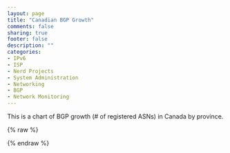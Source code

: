```yaml
---
layout: page
title: "Canadian BGP Growth"
comments: false
sharing: true
footer: false
description: ""
categories:
- IPv6
- ISP
- Nerd Projects
- System Administration
- Networking
- BGP
- Network Monitoring
---
```

This is a chart of BGP growth (# of registered ASNs) in Canada by province.

{% raw %}
<script src="/static/vendor/Chart.min.js"></script>
<div style="width:90%">
	<div>
		<canvas id="canvas" height="300" width="600"></canvas>
	</div>
</div>

<script>
	var randomScalingFactor = function(){ return Math.round(Math.random()*100)};
	var lineChartData = {
		labels : [1994, 1995, 1996, 1997, 1998, 1999, 2000, 2001, 2002, 2003, 2004, 2005, 2006, 2007, 2008, 2009, 2010, 2011, 2012, 2013, 2014, 2015],
		datasets : [
			{
				label: "MB ASNs Assigned",
				fillColor : "rgba(151,187,205,0.2)",
				strokeColor : "rgba(151,187,205,1)",
				pointColor : "rgba(151,187,205,1)",
				pointStrokeColor : "#fff",
				pointHighlightFill : "#fff",
				pointHighlightStroke : "rgba(151,187,205,1)",
				data : [0,0,1,1,2,2,5,10,11,12,14,18,19,21,23,26,26,30,32,45,54,66]
			},
			{
				label: "SK ASNs Assigned",
				fillColor : "rgba(161,227,136,0.2)",
				strokeColor : "rgba(161,227,136,1)",
				pointColor : "rgba(161,227,136,1)",
				pointStrokeColor : "#fff",
				pointHighlightFill : "#fff",
				pointHighlightStroke : "rgba(161,227,136,1)",
				data : [1,1,1,1,1,1,2,6,8,10,10,10,12,12,13,14,14,14,15,15,17,20]
			}
		]

	}

window.onload = function(){
	var ctx = document.getElementById("canvas").getContext("2d");
	window.myLine = new Chart(ctx).Line(lineChartData, {
		responsive: true,
		animation: true,
		animationEasing: "easeOutBounce",
		multiTooltipTemplate: "<%=datasetLabel%>: <%= value %>"
	});
}

</script>

{% endraw %}
